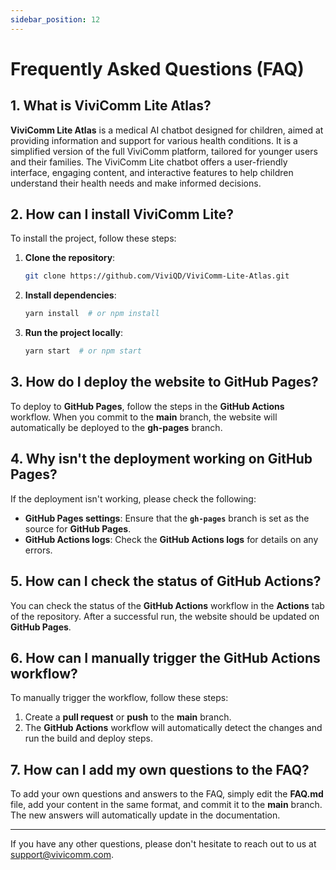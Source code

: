 ```yaml
---
sidebar_position: 12
---
```


# Frequently Asked Questions (FAQ)

## 1. What is ViviComm Lite Atlas?

**ViviComm Lite Atlas** is a medical AI chatbot designed for children, aimed at providing information and support for various health conditions. It is a simplified version of the full ViviComm platform, tailored for younger users and their families. The ViviComm Lite chatbot offers a user-friendly interface, engaging content, and interactive features to help children understand their health needs and make informed decisions.

## 2. How can I install ViviComm Lite?

To install the project, follow these steps:

1. **Clone the repository**:
   ```bash
   git clone https://github.com/ViviQD/ViviComm-Lite-Atlas.git
   ```

2. **Install dependencies**:
   ```bash
   yarn install  # or npm install
   ```

3. **Run the project locally**:
   ```bash
   yarn start  # or npm start
   ```

## 3. How do I deploy the website to GitHub Pages?

To deploy to **GitHub Pages**, follow the steps in the **GitHub Actions** workflow. When you commit to the **main** branch, the website will automatically be deployed to the **gh-pages** branch.

## 4. Why isn't the deployment working on GitHub Pages?

If the deployment isn't working, please check the following:

- **GitHub Pages settings**: Ensure that the **`gh-pages`** branch is set as the source for **GitHub Pages**.
- **GitHub Actions logs**: Check the **GitHub Actions logs** for details on any errors.

## 5. How can I check the status of GitHub Actions?

You can check the status of the **GitHub Actions** workflow in the **Actions** tab of the repository. After a successful run, the website should be updated on **GitHub Pages**.

## 6. How can I manually trigger the GitHub Actions workflow?

To manually trigger the workflow, follow these steps:

1. Create a **pull request** or **push** to the **main** branch.
2. The **GitHub Actions** workflow will automatically detect the changes and run the build and deploy steps.

## 7. How can I add my own questions to the FAQ?

To add your own questions and answers to the FAQ, simply edit the **FAQ.md** file, add your content in the same format, and commit it to the **main** branch. The new answers will automatically update in the documentation.

---

If you have any other questions, please don't hesitate to reach out to us at [support@vivicomm.com](mailto:support@vivicomm.com).

